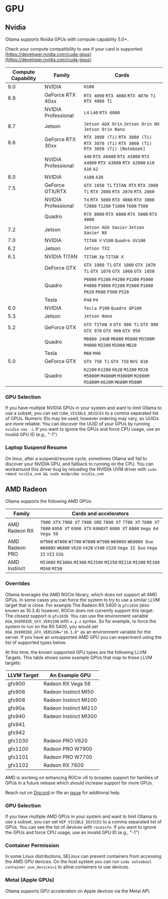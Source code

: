 # GPU
## Nvidia
Ollama supports Nvidia GPUs with compute capability 5.0+.

Check your compute compatibility to see if your card is supported:
[https://developer.nvidia.com/cuda-gpus](https://developer.nvidia.com/cuda-gpus)

| Compute Capability | Family              | Cards                                                                                                       |
|--------------------|---------------------|-------------------------------------------------------------------------------------------------------------|
| 9.0                | NVIDIA              | `H100`                                                                                                      |
| 8.9                | GeForce RTX 40xx    | `RTX 4090` `RTX 4080` `RTX 4070 Ti` `RTX 4060 Ti`                                                           |
|                    | NVIDIA Professional | `L4` `L40` `RTX 6000`                                                                                       |
| 8.7                | Jetson              | `Jetson AGX Orin` `Jetson Orin NX` `Jetson Orin Nano`                                                       |
| 8.6                | GeForce RTX 30xx    | `RTX 3090 (Ti)` `RTX 3080 (Ti)` `RTX 3070 (Ti)` `RTX 3060 (Ti)` `RTX 3050 (Ti) [Notebook]`                  |
|                    | NVIDIA Professional | `A40` `RTX A6000` `RTX A5000` `RTX A4000` `RTX A3000` `RTX A2000` `A10` `A16` `A2`                          |
| 8.0                | NVIDIA              | `A100` `A30`                                                                                                |
| 7.5                | GeForce GTX/RTX     | `GTX 1650 Ti` `TITAN RTX` `RTX 2080 Ti` `RTX 2080` `RTX 2070` `RTX 2060`                                    |
|                    | NVIDIA Professional | `T4` `RTX 5000` `RTX 4000` `RTX 3000` `T2000` `T1200` `T1000` `T600` `T500`                                 |
|                    | Quadro              | `RTX 8000` `RTX 6000` `RTX 5000` `RTX 4000`                                                                 |
| 7.2                | Jetson              | `Jetson AGX Xavier` `Jetson Xavier NX`                                                                      |
| 7.0                | NVIDIA              | `TITAN V` `V100` `Quadro GV100`                                                                             |
| 6.2                | Jetson              | `Jetson TX2`                                                                                                |
| 6.1                | NVIDIA TITAN        | `TITAN Xp` `TITAN X`                                                                                        |
|                    | GeForce GTX         | `GTX 1080 Ti` `GTX 1080` `GTX 1070 Ti` `GTX 1070` `GTX 1060` `GTX 1050`                                     |
|                    | Quadro              | `P6000` `P5200` `P4200` `P3200` `P5000` `P4000` `P3000` `P2200` `P2000` `P1000` `P620` `P600` `P500` `P520` |
|                    | Tesla               | `P40` `P4`                                                                                                  |
| 6.0                | NVIDIA              | `Tesla P100` `Quadro GP100`                                                                                 |
| 5.3                | Jetson              | `Jetson Nano`                                                                                               |
| 5.2                | GeForce GTX         | `GTX TITAN X` `GTX 980 Ti` `GTX 980` `GTX 970` `GTX 960` `GTX 950`                                          |
|                    | Quadro              | `M6000 24GB` `M6000` `M5000` `M5500M` `M4000` `M2200` `M2000` `M620`                                        |
|                    | Tesla               | `M60` `M40`                                                                                                 |
| 5.0                | GeForce GTX         | `GTX 750 Ti` `GTX 750` `NVS 810`                                                                            |
|                    | Quadro              | `K2200` `K1200` `K620` `M1200` `M520` `M5000M` `M4000M` `M3000M` `M2000M` `M1000M` `K620M` `M600M` `M500M`  |


### GPU Selection

If you have multiple NVIDIA GPUs in your system and want to limit Ollama to use
a subset, you can set `CUDA_VISIBLE_DEVICES` to a comma separated list of GPUs.
Numeric IDs may be used, however ordering may vary, so UUIDs are more reliable.
You can discover the UUID of your GPUs by running `nvidia-smi -L` If you want to
ignore the GPUs and force CPU usage, use an invalid GPU ID (e.g., "-1")

### Laptop Suspend Resume

On linux, after a suspend/resume cycle, sometimes Ollama will fail to discover
your NVIDIA GPU, and fallback to running on the CPU.  You can workaround this
driver bug by reloading the NVIDIA UVM driver with `sudo rmmod nvidia_uvm &&
sudo modprobe nvidia_uvm`

## AMD Radeon
Ollama supports the following AMD GPUs:

| Family         | Cards and accelerators                                                                                                                         |
|----------------|------------------------------------------------------------------------------------------------------------------------------------------------|
| AMD Radeon RX  | `7900 XTX` `7900 XT` `7900 GRE` `7800 XT` `7700 XT` `7600 XT` `7600` `6950 XT` `6900 XTX` `6900XT` `6800 XT` `6800` `Vega 64` `Vega 56`        |
| AMD Radeon PRO | `W7900` `W7800` `W7700` `W7600` `W7500` `W6900X` `W6800X Duo` `W6800X` `W6800` `V620` `V420` `V340` `V320` `Vega II Duo` `Vega II` `VII` `SSG` |
| AMD Instinct   | `MI300X` `MI300A` `MI300` `MI250X` `MI250` `MI210` `MI200` `MI100` `MI60` `MI50`                                                               |

### Overrides
Ollama leverages the AMD ROCm library, which does not support all AMD GPUs. In
some cases you can force the system to try to use a similar LLVM target that is
close.  For example The Radeon RX 5400 is `gfx1034` (also known as 10.3.4)
however, ROCm does not currently support this target. The closest support is
`gfx1030`.  You can use the environment variable `HSA_OVERRIDE_GFX_VERSION` with
`x.y.z` syntax.  So for example, to force the system to run on the RX 5400, you
would set `HSA_OVERRIDE_GFX_VERSION="10.3.0"` as an environment variable for the
server.  If you have an unsupported AMD GPU you can experiment using the list of
supported types below.

At this time, the known supported GPU types are the following LLVM Targets.
This table shows some example GPUs that map to these LLVM targets:

| **LLVM Target** | **An Example GPU**    |
|-----------------|-----------------------|
| gfx900          | Radeon RX Vega 56     |
| gfx906          | Radeon Instinct MI50  |
| gfx908          | Radeon Instinct MI100 |
| gfx90a          | Radeon Instinct MI210 |
| gfx940          | Radeon Instinct MI300 |
| gfx941          |                       |
| gfx942          |                       |
| gfx1030         | Radeon PRO V620       |
| gfx1100         | Radeon PRO W7900      |
| gfx1101         | Radeon PRO W7700      |
| gfx1102         | Radeon RX 7600        |

AMD is working on enhancing ROCm v6 to broaden support for families of GPUs in a
future release which should increase support for more GPUs.

Reach out on [Discord](https://discord.gg/ollama) or file an
[issue](https://github.com/ollama/ollama/issues) for additional help.

### GPU Selection

If you have multiple AMD GPUs in your system and want to limit Ollama to use a
subset, you can set `HIP_VISIBLE_DEVICES` to a comma separated list of GPUs.
You can see the list of devices with `rocminfo`.  If you want to ignore the GPUs
and force CPU usage, use an invalid GPU ID (e.g., "-1")

### Container Permission

In some Linux distributions, SELinux can prevent containers from
accessing the AMD GPU devices.  On the host system you can run 
`sudo setsebool container_use_devices=1` to allow containers to use devices.

### Metal (Apple GPUs)
Ollama supports GPU acceleration on Apple devices via the Metal API.
